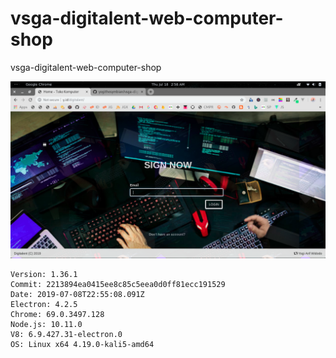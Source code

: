 # vsga-digitalent-web-computer-shop

vsga-digitalent-web-computer-shop

![SS](https://github.com/yogithesymbian/vsga-digitalent-web-computer-shop/blob/master/_assets/image/Screenshot%20from%202019-07-18%2002-58-49.png)

```
Version: 1.36.1
Commit: 2213894ea0415ee8c85c5eea0d0ff81ecc191529
Date: 2019-07-08T22:55:08.091Z
Electron: 4.2.5
Chrome: 69.0.3497.128
Node.js: 10.11.0
V8: 6.9.427.31-electron.0
OS: Linux x64 4.19.0-kali5-amd64
```
